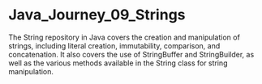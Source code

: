 # Java_Journey_09_Strings
The String repository in Java covers the creation and manipulation of strings, including literal creation, immutability, comparison, and concatenation. It also covers the use of StringBuffer and StringBuilder, as well as the various methods available in the String class for string manipulation.
